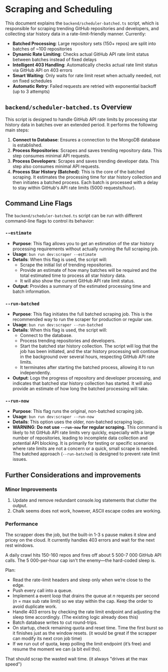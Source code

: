 # Scraping and Scheduling

This document explains the `backend/scheduler-batched.ts` script, which is
responsible for scraping trending GitHub repositories and developers, and
collecting star history data in a rate-limit-friendly manner. Currently:

- **Batched Processing**: Large repository sets (150+ repos) are split into
  batches of ~100 repositories
- **Dynamic Rate Limiting**: Checks actual GitHub API rate limit status between
  batches instead of fixed delays
- **Intelligent 403 Handling**: Automatically checks actual rate limit status
  via GitHub API on 403 errors
- **Smart Waiting**: Only waits for rate limit reset when actually needed, not
  on fixed schedules
- **Automatic Retry**: Failed requests are retried with exponential backoff (up
  to 3 attempts)

## `backend/scheduler-batched.ts` Overview

This script is designed to handle GitHub API rate limits by processing star
history data in batches over an extended period. It performs the following main
steps:

1. **Connect to Database**: Ensures a connection to the MongoDB database is
   established.
2. **Process Repositories**: Scrapes and saves trending repository data. This
   step consumes minimal API requests.
3. **Process Developers**: Scrapes and saves trending developer data. This
   step also consumes minimal API requests.
4. **Process Star History (Batched)**: This is the core of the batched
   scraping. It estimates the processing time for star history collection and
   then initiates a batched process. Each batch is processed with a delay to
   stay within GitHub's API rate limits (5000 requests/hour).

## Command Line Flags

The `backend/scheduler-batched.ts` script can be run with different
command-line flags to control its behavior:

### `--estimate`

- **Purpose**: This flag allows you to get an estimation of the star history
  processing requirements without actually running the full scraping job.
- **Usage**: `bun run dev:scraper --estimate`
- **Details**: When this flag is used, the script will:
  - Scrape the initial list of trending repositories.
  - Provide an estimate of how many batches will be required and the total
    estimated time to process all star history data.
  - It will also show the current GitHub API rate limit status.
- **Output**: Provides a summary of the estimated processing time and batch information.

### `--run-batched`

- **Purpose**: This flag initiates the full batched scraping job. This is the
  recommended way to run the scraper for production or regular use.
- **Usage**: `bun run dev:scraper --run-batched`
- **Details**: When this flag is used, the script will:
  - Connect to the database.
  - Process trending repositories and developers.
  - Start the batched star history collection. The script will log that the job
    has been initiated, and the star history processing will continue in the
    background over several hours, respecting GitHub API rate limits.
  - It terminates after starting the batched process, allowing it to run
    independently.
- **Output**: Logs the progress of repository and developer processing, and
  indicates that batched star history collection has started. It will also
  provide an estimate of how long the batched processing will take.

### `--run-now`

- **Purpose**: This flag runs the original, non-batched scraping job.
- **Usage**: `bun run dev:scraper --run-now`
- **Details**: This option uses the older, non-batched scraping logic.
- **WARNING**: **Do not use `--run-now` for regular scraping.** This command
  is likely to hit GitHub API rate limits very quickly, especially with a large
  number of repositories, leading to incomplete data collection and potential API
  blocking. It is primarily for testing or specific scenarios where rate limits
  are not a concern or a quick, small scrape is needed. The batched approach
  (`--run-batched`) is designed to prevent rate limit issues.

## Further Considerations and improvements

### Minor Improvements

1. Update and remove redundant console.log statements that clutter the output.
2. Chalk seems does not work, however, ASCII escape codes are working.

### Performance

The scrapper does the job, but the built-in 1-3 s pause makes it slow and
pricey on the cloud. It currently handles 403 errors and wait for the next rest
windows.

A daily crawl hits 150-160 repos and fires off about 5 500-7 000 GitHub API
calls. The 5 000-per-hour cap isn't the enemy—the hard-coded sleep is.

Plan:

- Read the rate-limit headers and sleep only when we’re close to the edge.
- Push every call into a queue.
- Implement a event loop that drains the queue at _n_ requests per second (_n_
  = max sub rate limit) so we stay within the cap. Keep the order to avoid
  duplicate work.
- Handle 403 errors by checking the rate limit endpoint and adjusting the
  sleep time accordingly. (The existing logic already does this)
- Batch database writes to cut round-trips.
- On startup, check remaining quota and reset time. Time the first burst so it
  finishes just as the window resets. (it would be great if the scrapper can
  modify its next cron job time)
- If we run out of quota, keep polling the limit endpoint (it’s free) and
  resume the moment we can (a bit evil tho).

That should scrap the wasted wait time. (it always "drives at the max speed")
